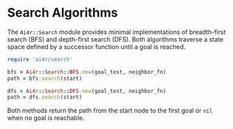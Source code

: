 # Search Algorithms

The `Ai4r::Search` module provides minimal implementations of
breadth-first search (BFS) and depth-first search (DFS). Both algorithms
traverse a state space defined by a successor function until a goal is
reached.

```ruby
require 'ai4r/search'

bfs = Ai4r::Search::BFS.new(goal_test, neighbor_fn)
path = bfs.search(start)

dfs = Ai4r::Search::DFS.new(goal_test, neighbor_fn)
path = dfs.search(start)
```

Both methods return the path from the start node to the first goal or
`nil` when no goal is reachable.
